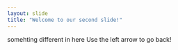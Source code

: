 ```yaml
---
layout: slide
title: "Welcome to our second slide!"
---
```

somehting different in here
Use the left arrow to go back!
